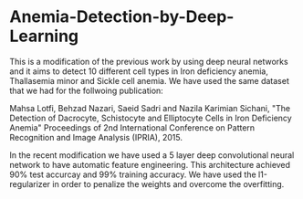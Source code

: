 # Anemia-Detection-by-Deep-Learning
This is a modification of the previous work by using deep neural networks and it aims to detect 10 different cell types in Iron deficiency anemia, Thallasemia minor and Sickle cell anemia.
We have used the same dataset that we had for the follwoing publication:

Mahsa Lotfi, Behzad Nazari, Saeid Sadri and Nazila Karimian Sichani, "The Detection of Dacrocyte, Schistocyte and Elliptocyte Cells in Iron Deficiency Anemia"
Proceedings of 2nd International Conference on Pattern Recognition and Image Analysis (IPRIA), 2015.

In the recent modification we have used a 5 layer deep convolutional neural network to have automatic feature engineering. This architecture 
achieved 90% test accurcay and 99% training accuracy. We have used the l1-regularizer in order to penalize the weights and overcome the overfitting.
